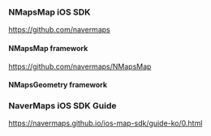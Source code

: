### NMapsMap iOS SDK
https://github.com/navermaps
#### NMapsMap framework
https://github.com/navermaps/NMapsMap
#### NMapsGeometry framework

### NaverMaps iOS SDK Guide
https://navermaps.github.io/ios-map-sdk/guide-ko/0.html

